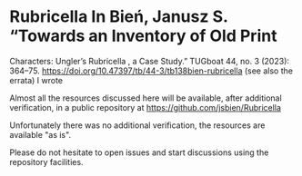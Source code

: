 # Rubricella In Bień, Janusz S. “Towards an Inventory of Old Print
Characters: Ungler’s Rubricella , a Case Study.” TUGboat 44, no. 3
(2023): 364–75. https://doi.org/10.47397/tb/44-3/tb138bien-rubricella
(see also the errata) I wrote

Almost all the resources discussed here will be available, after
additional verification, in a public repository at
https://github.com/jsbien/Rubricella

Unfortunately there was no additional verification, the resources are
available "as is".

Please do not hesitate to open issues and start discussions using the
repository facilities.
